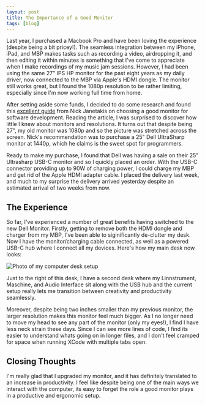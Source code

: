 ```yaml
---
layout: post
title: The Importance of a Good Monitor
tags: [blog]
---
```


Last year, I purchased a Macbook Pro and have been loving the experience (despite being a bit pricey!). The seamless integration between my iPhone, iPad, and MBP makes tasks such as recording a video, airdropping it, and then editing it within minutes is something that I've come to appreciate when I make recordings of my music jam sessions. However, I had been using the same 27" IPS HP monitor for the past eight years as my daily driver, now connected to the MBP via Apple's HDMI dongle. The monitor still works great, but I found the 1080p resolution to be rather limiting, especially since I'm now working full time from home.
 
 After setting aside some funds, I decided to do some research and found this [excellent guide](https://nickjanetakis.com/blog/how-to-pick-a-good-monitor-for-software-development) from Nick Janetakis on choosing a good monitor for software development. Reading the article, I was surprised to discover how little I knew about monitors and resolutions. It turns out that despite being 27", my old monitor was 1080p and so the picture was stretched across the screen. Nick's recommendation was to purchase a 25" Dell UltraSharp monitor at 1440p, which he claims is the sweet spot for programmers. 
 
 Ready to make my purchase, I found that Dell was having a sale on their 25" Ultrasharp USB-C monitor and so I quickly placed an order. With the USB-C connector providing up to 90W of charging power, I could charge my MBP and get rid of the Apple HDMI adapter cable. I placed the delivery last week, and much to my surprise the delivery arrived yesterday despite an estimated arrival of two weeks from now.
 
 ## The Experience
 
 So far, I've experienced a number of great benefits having switched to the new Dell Monitor. Firstly, getting to remove both the HDMI dongle and charger from my MBP, I've been able to siginificantly de-clutter my desk. Now I have the monitor/charging cable connected, as well as a powered USB-C hub where I connect all my devices. Here's how my main desk now looks:
 
 ![Photo of my computer desk setup](https://markjames.dev/img/posts/new-setup.jpg "Computer desk")
 
 Just to the right of this desk, I have a second desk where my Linnstrument, Maschine, and Audio Interface sit along with the USB hub and the current setup really lets me transition between creativity and productivity seamlessly.
 
 Moreover, despite being two inches smaller than my previous monitor, the larger resolution makes this monitor feel much bigger. As I no longer need to move my head to see any part of the monitor (only my eyes!), I find I have less neck strain these days. Since I can see more lines of code, I find its easier to understand whats going on in longer files, and I don't feel cramped for space when running XCode with multiple tabs open.
 
## Closing Thoughts

I'm really glad that I upgraded my monitor, and it has definitely translated to an increase in productivity. I feel like despite being one of the main ways we interact with the computer, its easy to forget the role a good monitor plays in a productive and ergonomic setup. 